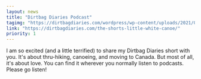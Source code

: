 ```yaml
---
layout: news
title: "Dirtbag Diaries Podcast"
tagimg: "https://dirtbagdiaries.com/wordpress/wp-content/uploads/2021/02/LittleWhiteCanoe_TC_3-1536x1536.jpg"
link: "https://dirtbagdiaries.com/the-shorts-little-white-canoe/"
priority: 1
---
```


I am so excited (and a little terrified) to share my Dirtbag Diaries short with you. It's about thru-hiking, canoeing, and moving to Canada. But most of all, it's about love. You can find it wherever you normally listen to podcasts. Please go listen!
